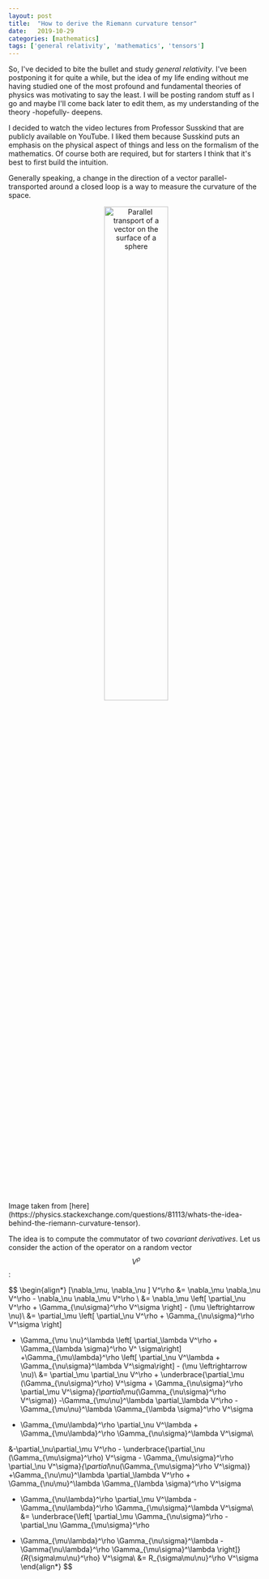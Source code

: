 ```yaml
---
layout: post
title:  "How to derive the Riemann curvature tensor"
date:   2019-10-29
categories: [mathematics]
tags: ['general relativity', 'mathematics', 'tensors']
---
```


So, I've decided to bite the bullet and study *general relativity*. I've been postponing it for quite a while, but the idea of my life ending without me having studied one of the most profound and fundamental theories of physics was motivating to say the least. I will be posting random stuff as I go and maybe I'll come back later to edit them, as my understanding of the theory -hopefully- deepens.

I decided to watch the video lectures from Professor Susskind that are publicly available on YouTube. I liked them because Susskind puts an emphasis on the physical aspect of things and less on the formalism of the mathematics. Of course both are required, but for starters I think that it's best to first build the intuition.

Generally speaking, a change in the direction of a vector parallel-transported around a closed loop is a way to measure the curvature of the space. 

<p align="center">
 <img style="width: 50%; height: 50%" src="{{ site.url }}/images/Riemann_curvature.png" alt="Parallel transport of a vector on the surface of a sphere">
</p>
Image taken from [here](https://physics.stackexchange.com/questions/81113/whats-the-idea-behind-the-riemann-curvature-tensor).

The idea is to compute the commutator of two *covariant derivatives*. Let us consider the action of the operator on a random vector $$V^\rho$$:

$$
\begin{align*}
[\nabla_\mu, \nabla_\nu ] V^\rho
&= \nabla_\mu \nabla_\nu V^\rho - \nabla_\nu \nabla_\mu V^\rho \\
&= \nabla_\mu \left[ \partial_\nu V^\rho + \Gamma_{\nu\sigma}^\rho V^\sigma \right] - (\mu \leftrightarrow \nu)\\
&= \partial_\mu \left[ \partial_\nu V^\rho + \Gamma_{\nu\sigma}^\rho V^\sigma \right]
- \Gamma_{\mu \nu}^\lambda \left[ \partial_\lambda V^\rho + \Gamma_{\lambda \sigma}^\rho V^ \sigma\right]
+\Gamma_{\mu\lambda}^\rho \left[ \partial_\nu V^\lambda + \Gamma_{\nu\sigma}^\lambda V^\sigma\right] - (\mu \leftrightarrow \nu)\\
&= \partial_\mu \partial_\nu V^\rho + \underbrace{\partial_\mu (\Gamma_{\nu\sigma}^\rho) V^\sigma + \Gamma_{\nu\sigma}^\rho \partial_\mu V^\sigma}_{\partial_\mu(\Gamma_{\nu\sigma}^\rho V^\sigma)}
-\Gamma_{\mu\nu}^\lambda \partial_\lambda V^\rho - \Gamma_{\mu\nu}^\lambda \Gamma_{\lambda \sigma}^\rho V^\sigma
+ \Gamma_{\mu\lambda}^\rho \partial_\nu V^\lambda + \Gamma_{\mu\lambda}^\rho \Gamma_{\nu\sigma}^\lambda V^\sigma\\

&-\partial_\nu\partial_\mu V^\rho - \underbrace{\partial_\nu (\Gamma_{\mu\sigma}^\rho) V^\sigma - \Gamma_{\mu\sigma}^\rho \partial_\nu V^\sigma}_{\partial_\nu(\Gamma_{\mu\sigma}^\rho V^\sigma)}
+\Gamma_{\nu\mu}^\lambda \partial_\lambda V^\rho + \Gamma_{\nu\mu}^\lambda \Gamma_{\lambda \sigma}^\rho V^\sigma
- \Gamma_{\nu\lambda}^\rho \partial_\mu V^\lambda - \Gamma_{\nu\lambda}^\rho \Gamma_{\mu\sigma}^\lambda V^\sigma\\
&= \underbrace{\left[
\partial_\mu \Gamma_{\nu\sigma}^\rho - \partial_\nu \Gamma_{\mu\sigma}^\rho
+ \Gamma_{\mu\lambda}^\rho \Gamma_{\nu\sigma}^\lambda - \Gamma{\nu\lambda}^\rho \Gamma_{\mu\sigma}^\lambda \right]}_{R_{\sigma\mu\nu}^\rho} V^\sigma\\
&= R_{\sigma\mu\nu}^\rho V^\sigma
\end{align*} 
$$
